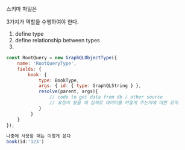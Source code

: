 스키마 파일은

3가지가 역할을 수행하여야 한다.

1. define type
2. define relationship between types
3. 

```js
const RootQuery = new GraphQLObjectType({
    name: 'RootQueryType',
    fields: {
        book: {
            type: BookType,
            args: { id: { type: GraphQLString } },
            resolve(parent, args){
                // code to get data from db / other source
                // 요청이 왔을 때 실제로 데이터를 어떻게 주는지에 대한 로직
            }
         }
    }
});
```

```js
나중에 사용할 때는 이렇게 쓴다
book(id:'123')
```

